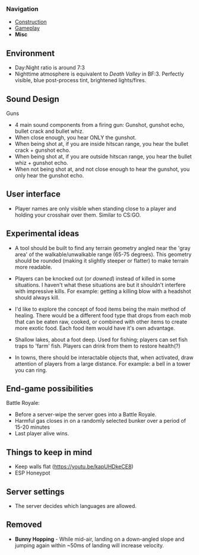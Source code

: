 ### Navigation ###
* [Construction](Construction.md)
* [Gameplay](Gameplay.md)
* **Misc**

## Environment ##
* Day:Night ratio is around 7:3
* Nighttime atmosphere is equivalent to *Death Valley* in BF:3. Perfectly visible, blue post-process tint, brightened lights/fires.


## Sound Design ##
Guns
* 4 main sound components from a firing gun: Gunshot, gunshot echo, bullet crack and bullet whiz.
* When close enough, you hear ONLY the gunshot.
* When being shot at, if you are inside hitscan range, you hear the bullet crack + gunshot echo.
* When being shot at, if you are outside hitscan range, you hear the bullet whiz + gunshot echo.
* When not being shot at, and not close enough to hear the gunshot, you only hear the gunshot echo.


## User interface ##
* Player names are only visible when standing close to a player and holding your crosshair over them. Similar to CS:GO.


## Experimental ideas ##
* A tool should be built to find any terrain geometry angled near the 'gray area' of the walkable/unwalkable range (65-75 degrees). This geometry should be rounded (making it slightly steeper or flatter) to make terrain more readable.

* Players can be knocked out (or *downed*) instead of killed in some situations. I haven't what these situations are but it shouldn't interfere with impressive kills. For example: getting a killing blow with a headshot should always kill.

* I'd like to explore the concept of food items being the main method of healing. There would be a different food type that drops from each mob that can be eaten raw, cooked, or combined with other items to create more exotic food. Each food item would have it's own advantage.

* Shallow lakes, about a foot deep. Used for fishing; players can set fish traps to 'farm' fish. Players can drink from them to restore health(?)

* In towns, there should be interactable objects that, when activated, draw attention of players from a large distance. For example: a bell in a tower you can ring.

## End-game possibilities ##
Battle Royale:
* Before a server-wipe the server goes into a Battle Royale.
* Harmful gas closes in on a randomly selected bunker over a period of 15-20 minutes
* Last player alive wins.


## Things to keep in mind ##
* Keep walls flat (https://youtu.be/kapUHDkeCE8)
* ESP Honeypot


## Server settings ##
* The server decides which languages are allowed.

## Removed ##
* **Bunny Hopping** - While mid-air, landing on a down-angled slope and jumping again within ~50ms of landing will increase velocity.
